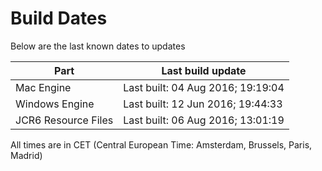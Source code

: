 # Build Dates

Below are the last known dates to updates

Part | Last build update
-----|-----
Mac Engine | Last built: 04 Aug 2016; 19:19:04
Windows Engine | Last built: 12 Jun 2016; 19:44:33
JCR6 Resource Files | Last built: 06 Aug 2016; 13:01:19
All times are in CET (Central European Time: Amsterdam, Brussels, Paris, Madrid)



